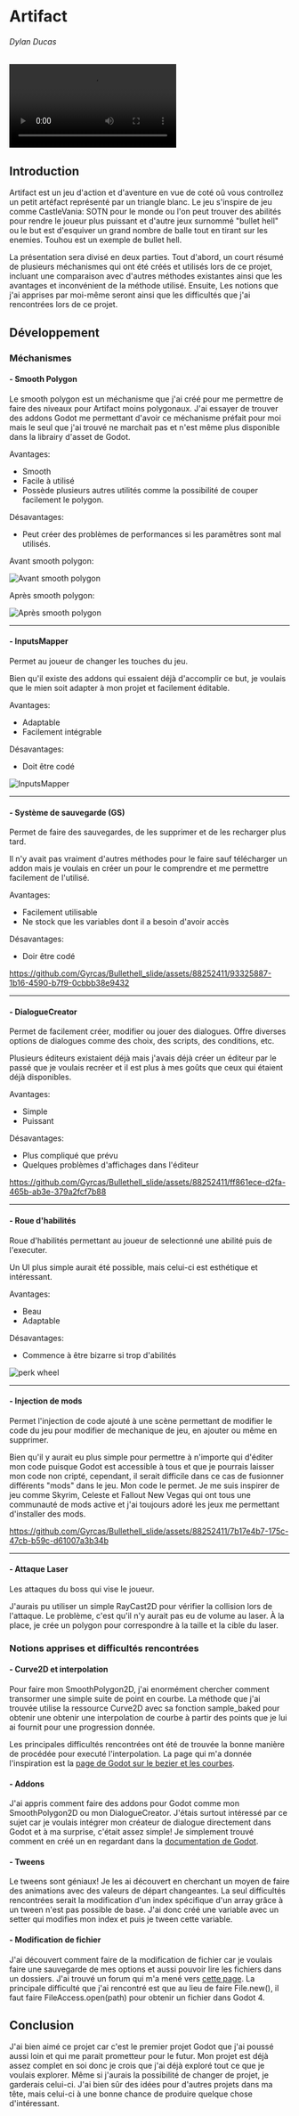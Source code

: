 # Artifact
###### Dylan Ducas

![video](https://github.com/Gyrcas/Bullethell_slide/blob/main/vid%C3%A9o%20pr%C3%A9sentation.mp4)

## Introduction
Artifact est un jeu d'action et d'aventure en vue de coté oû vous controllez un petit artéfact représenté par un triangle blanc. Le jeu s'inspire de jeu comme CastleVania: SOTN pour le monde ou l'on peut trouver des abilités pour rendre le joueur plus puissant et d'autre jeux surnommé "bullet hell" ou le but est d'esquiver un grand nombre de balle tout en tirant sur les enemies. Touhou est un exemple de bullet hell.

La présentation sera divisé en deux parties. Tout d'abord, un court résumé de plusieurs méchanismes qui ont été créés et utilisés lors de ce projet, incluant une comparaison avec d'autres méthodes existantes ainsi que les avantages et inconvénient de la méthode utilisé. Ensuite, Les notions que j'ai apprises par moi-même seront ainsi que les difficultés que j'ai rencontrées lors de ce projet.

## Développement
### Méchanismes
#### - Smooth Polygon
Le smooth polygon est un méchanisme que j'ai créé pour me permettre de faire des niveaux pour Artifact moins polygonaux. J'ai essayer de trouver des addons Godot me permettant d'avoir ce méchanisme préfait pour moi mais le seul que j'ai trouvé ne marchait pas et n'est même plus disponible dans la librairy d'asset de Godot.

Avantages:
- Smooth
- Facile à utilisé
- Possède plusieurs autres utilités comme la possibilité de couper facilement le polygon.

Désavantages:
- Peut créer des problèmes de performances si les paramêtres sont mal utilisés.

Avant smooth polygon:

![Avant smooth polygon](https://github.com/Gyrcas/Bullethell_slide/assets/88252411/9d8dc5d7-a5cb-425a-9333-bee467f9d8cb)

Après smooth polygon:

![Après smooth polygon](https://github.com/Gyrcas/Bullethell_slide/assets/88252411/d208e833-acd0-44b0-b999-daecf283206a)

---

#### - InputsMapper
Permet au joueur de changer les touches du jeu.

Bien qu'il existe des addons qui essaient déjà d'accomplir ce but, je voulais que le mien soit adapter à mon projet et facilement éditable.

Avantages:
- Adaptable
- Facilement intégrable

Désavantages:
- Doit être codé

![InputsMapper](https://github.com/Gyrcas/Bullethell_slide/assets/88252411/3954cd05-7435-4808-8232-840db175941d)

---

#### - Système de sauvegarde (GS)
Permet de faire des sauvegardes, de les supprimer et de les recharger plus tard.

Il n'y avait pas vraiment d'autres méthodes pour le faire sauf télécharger un addon mais je voulais en créer un pour le comprendre et me permettre facilement de l'utilisé.

Avantages:
- Facilement utilisable
- Ne stock que les variables dont il a besoin d'avoir accès

Désavantages:
- Doir être codé

https://github.com/Gyrcas/Bullethell_slide/assets/88252411/93325887-1b16-4590-b7f9-0cbbb38e9432

---

#### - DialogueCreator
Permet de facilement créer, modifier ou jouer des dialogues. Offre diverses options de dialogues comme des choix, des scripts, des conditions, etc.

Plusieurs éditeurs existaient déjà mais j'avais déjà créer un éditeur par le passé que je voulais recréer et il est plus à mes goûts que ceux qui étaient déjà disponibles.

Avantages:
- Simple
- Puissant

Désavantages:
- Plus compliqué que prévu
- Quelques problèmes d'affichages dans l'éditeur

https://github.com/Gyrcas/Bullethell_slide/assets/88252411/ff861ece-d2fa-465b-ab3e-379a2fcf7b88

---

#### - Roue d'habilités
Roue d'habilités permettant au joueur de selectionné une abilité puis de l'executer.

Un UI plus simple aurait été possible, mais celui-ci est esthétique et intéressant.

Avantages:
- Beau
- Adaptable

Désavantages:
- Commence à être bizarre si trop d'abilités

![perk wheel](https://github.com/Gyrcas/Bullethell_slide/assets/88252411/f67f2013-b731-43e6-b37a-b71f320e5dc5)

---

#### - Injection de mods
Permet l'injection de code ajouté à une scène permettant de modifier le code du jeu pour modifier de mechanique de jeu, en ajouter ou même en supprimer.

Bien qu'il y aurait eu plus simple pour permettre à n'importe qui d'éditer mon code puisque Godot est accessible à tous et que je pourrais laisser mon code non cripté, cependant, il serait difficile dans ce cas de fusionner différents "mods" dans le jeu. Mon code le permet. Je me suis inspirer de jeu comme Skyrim, Celeste et Fallout New Vegas qui ont tous une communauté de mods active et j'ai toujours adoré les jeux me permettant d'installer des mods.

https://github.com/Gyrcas/Bullethell_slide/assets/88252411/7b17e4b7-175c-47cb-b59c-d61007a3b34b

---

#### - Attaque Laser
Les attaques du boss qui vise le joueur.

J'aurais pu utiliser un simple RayCast2D pour vérifier la collision lors de l'attaque. Le problème, c'est qu'il n'y aurait pas eu de volume au laser. À la place, je crée un polygon pour correspondre à la taille et la cible du laser.

### Notions apprises et difficultés rencontrées
 
#### - Curve2D et interpolation

Pour faire mon SmoothPolygon2D, j'ai enormément chercher comment transormer une simple suite de point en courbe. La méthode que j'ai trouvée utilise la ressource Curve2D avec sa fonction sample_baked pour obtenir une obtenir une interpolation de courbe à partir des points que je lui ai fournit pour une progression donnée.

Les principales difficultés rencontrées ont été de trouvée la bonne manière de procédée pour executé l'interpolation. La page qui m'a donnée l'inspiration est la [page de Godot sur le bezier et les courbes](https://docs.godotengine.org/en/stable/tutorials/math/beziers_and_curves.html).

#### - Addons

J'ai appris comment faire des addons pour Godot comme mon SmoothPolygon2D ou mon DialogueCreator. J'étais surtout intéressé par ce sujet car je voulais intégrer mon créateur de dialogue directement dans Godot et à ma surprise, c'était assez simple! Je simplement trouvé comment en créé un en regardant dans la [documentation de Godot](https://docs.godotengine.org/en/stable/tutorials/plugins/editor/making_plugins.html).

#### - Tweens

Le tweens sont géniaux! Je les ai découvert en cherchant un moyen de faire des animations avec des valeurs de départ changeantes. La seul difficultés rencontrées serait la modification d'un index spécifique d'un array grâce à un tween n'est pas possible de base. J'ai donc créé une variable avec un setter qui modifies mon index et puis je tween cette variable.

#### - Modification de fichier

J'ai découvert comment faire de la modification de fichier car je voulais faire une sauvegarde de mes options et aussi pouvoir lire les fichiers dans un dossiers. J'ai trouvé un forum qui m'a mené vers [cette page](https://docs.godotengine.org/en/3.1/tutorials/io/saving_games.html). La principale difficulté que j'ai rencontré est que au lieu de faire File.new(), il faut faire FileAccess.open(path) pour obtenir un fichier dans Godot 4.

## Conclusion

J'ai bien aimé ce projet car c'est le premier projet Godot que j'ai poussé aussi loin et qui me parait prometteur pour le futur. Mon projet est déjà assez complet en soi donc je crois que j'ai déjà exploré tout ce que je voulais explorer. Même si j'aurais la possibilité de changer de projet, je garderais celui-ci. J'ai bien sûr des idées pour d'autres projets dans ma tête, mais celui-ci à une bonne chance de produire quelque chose d'intéressant.


